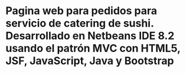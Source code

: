 # Pagina web para pedidos para servicio de catering de sushi. Desarrollado en Netbeans IDE 8.2 usando el patrón MVC con HTML5, JSF, JavaScript, Java y Bootstrap
